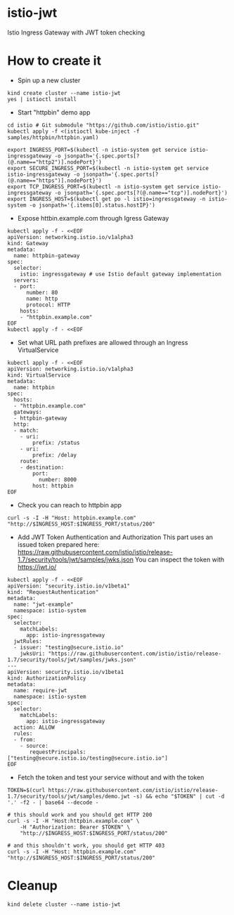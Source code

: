 # istio-jwt
Istio Ingress Gateway with JWT token checking

# How to create it
* Spin up a new cluster
```shell
kind create cluster --name istio-jwt
yes | istioctl install
```

* Start "httpbin" demo app
```shell
cd istio # Git submodule "https://github.com/istio/istio.git"
kubectl apply -f <(istioctl kube-inject -f samples/httpbin/httpbin.yaml)

export INGRESS_PORT=$(kubectl -n istio-system get service istio-ingressgateway -o jsonpath='{.spec.ports[?(@.name=="http2")].nodePort}')
export SECURE_INGRESS_PORT=$(kubectl -n istio-system get service istio-ingressgateway -o jsonpath='{.spec.ports[?(@.name=="https")].nodePort}')
export TCP_INGRESS_PORT=$(kubectl -n istio-system get service istio-ingressgateway -o jsonpath='{.spec.ports[?(@.name=="tcp")].nodePort}')
export INGRESS_HOST=$(kubectl get po -l istio=ingressgateway -n istio-system -o jsonpath='{.items[0].status.hostIP}')
```

* Expose httbin.example.com through Igress Gateway
```shell
kubectl apply -f - <<EOF
apiVersion: networking.istio.io/v1alpha3
kind: Gateway
metadata:
  name: httpbin-gateway
spec:
  selector:
    istio: ingressgateway # use Istio default gateway implementation
  servers:
  - port:
      number: 80
      name: http
      protocol: HTTP
    hosts:
    - "httpbin.example.com"
EOF
kubectl apply -f - <<EOF
```

* Set what URL path prefixes are allowed through an Ingress VirtualService
```shell
kubectl apply -f - <<EOF
apiVersion: networking.istio.io/v1alpha3
kind: VirtualService
metadata:
  name: httpbin
spec:
  hosts:
  - "httpbin.example.com"
  gateways:
  - httpbin-gateway
  http:
  - match:
    - uri:
        prefix: /status
    - uri:
        prefix: /delay
    route:
    - destination:
        port:
          number: 8000
        host: httpbin
EOF
```

* Check you can reach to httpbin app
```shell
curl -s -I -H "Host: httpbin.example.com" "http://$INGRESS_HOST:$INGRESS_PORT/status/200"
```

* Add JWT Token Authentication and Authorization
This part uses an issued token prepared here: https://raw.githubusercontent.com/istio/istio/release-1.7/security/tools/jwt/samples/jwks.json
You can inspect the token with https://jwt.io/

```shell
kubectl apply -f - <<EOF
apiVersion: "security.istio.io/v1beta1"
kind: "RequestAuthentication"
metadata:
  name: "jwt-example"
  namespace: istio-system
spec:
  selector:
    matchLabels:
      app: istio-ingressgateway
  jwtRules:
  - issuer: "testing@secure.istio.io"
    jwksUri: "https://raw.githubusercontent.com/istio/istio/release-1.7/security/tools/jwt/samples/jwks.json"
---
apiVersion: security.istio.io/v1beta1
kind: AuthorizationPolicy
metadata:
  name: require-jwt
  namespace: istio-system
spec:
  selector:
    matchLabels:
      app: istio-ingressgateway
  action: ALLOW
  rules:
  - from:
    - source:
       requestPrincipals: ["testing@secure.istio.io/testing@secure.istio.io"]
EOF
```

* Fetch the token and test your service without and with the token
```shell
TOKEN=$(curl https://raw.githubusercontent.com/istio/istio/release-1.7/security/tools/jwt/samples/demo.jwt -s) && echo "$TOKEN" | cut -d '.' -f2 - | base64 --decode -

# this should work and you should get HTTP 200
curl -s -I -H "Host:httpbin.example.com" \
    -H "Authorization: Bearer $TOKEN" \
    "http://$INGRESS_HOST:$INGRESS_PORT/status/200"

# and this shouldn't work, you should get HTTP 403
curl -s -I -H "Host: httpbin.example.com" "http://$INGRESS_HOST:$INGRESS_PORT/status/200"
```

# Cleanup
```shell
kind delete cluster --name istio-jwt
```
